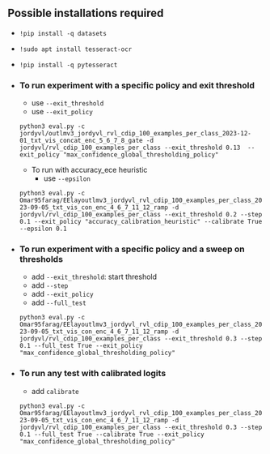 

## Possible installations required

- `!pip install -q datasets`
- `!sudo apt install tesseract-ocr`
- `!pip install -q pytesseract`

- ### To run experiment with a specific policy and exit threshold
  - use `--exit_threshold`
  - use `--exit_policy`
  
  `python3 eval.py -c jordyvl/outlmv3_jordyvl_rvl_cdip_100_examples_per_class_2023-12-01_txt_vis_concat_enc_5_6_7_8_gate -d jordyvl/rvl_cdip_100_examples_per_class --exit_threshold 0.13  --exit_policy "max_confidence_global_thresholding_policy"`

  - To run with accuracy_ece heuristic
    - use `--epsilon`
  
  `python3 eval.py -c Omar95farag/EElayoutlmv3_jordyvl_rvl_cdip_100_examples_per_class_2023-09-05_txt_vis_con_enc_4_6_7_11_12_ramp -d jordyvl/rvl_cdip_100_examples_per_class --exit_threshold 0.2 --step 0.1 --exit_policy "accuracy_calibration_heuristic" --calibrate True --epsilon 0.1`

- ### To run experiment with a specific policy and a sweep on thresholds
   - add `--exit_threshold`: start threshold
   - add `--step`
   - add `--exit_policy`
   - add `--full_test`
     
   `python3 eval.py -c Omar95farag/EElayoutlmv3_jordyvl_rvl_cdip_100_examples_per_class_2023-09-05_txt_vis_con_enc_4_6_7_11_12_ramp -d jordyvl/rvl_cdip_100_examples_per_class --exit_threshold 0.3 --step 0.1 --full_test True --exit_policy "max_confidence_global_thresholding_policy"`

- ### To run any test with calibrated logits
  - add `calibrate`
 
  `python3 eval.py -c Omar95farag/EElayoutlmv3_jordyvl_rvl_cdip_100_examples_per_class_2023-09-05_txt_vis_con_enc_4_6_7_11_12_ramp -d jordyvl/rvl_cdip_100_examples_per_class --exit_threshold 0.3 --step 0.1 --full_test True --calibrate True --exit_policy "max_confidence_global_thresholding_policy"`
     
